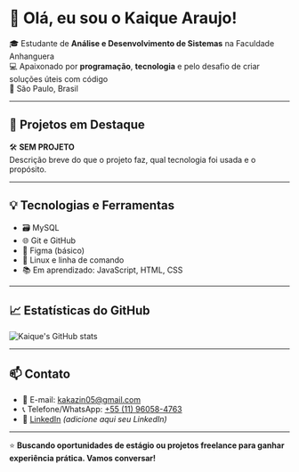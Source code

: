 # 👋 Olá, eu sou o Kaique Araujo!

🎓 Estudante de **Análise e Desenvolvimento de Sistemas** na Faculdade Anhanguera  
💻 Apaixonado por **programação**, **tecnologia** e pelo desafio de criar soluções úteis com código  
📍 São Paulo, Brasil

---

## 🚀 Projetos em Destaque

🛠️ **SEM PROJETO**  
Descrição breve do que o projeto faz, qual tecnologia foi usada e o propósito.

---

## 💡 Tecnologias e Ferramentas

- 🗃️ MySQL
- 🌐 Git e GitHub
- 🎨 Figma (básico)
- 🐧 Linux e linha de comando
- 📚 Em aprendizado: JavaScript, HTML, CSS

---

## 📈 Estatísticas do GitHub

![Kaique's GitHub stats](https://github-readme-stats.vercel.app/api?username=kakaujo&show_icons=true&theme=radical)

---

## 📫 Contato

- 📧 E-mail: [kakazin05@gmail.com](mailto:kakazin05@gmail.com)  
- 📞 Telefone/WhatsApp: [+55 (11) 96058-4763](https://wa.me/5511960584763)
- 💼 [LinkedIn](https://www.linkedin.com/in/seu-perfil) *(adicione aqui seu LinkedIn)*

---

⭐ **Buscando oportunidades de estágio ou projetos freelance para ganhar experiência prática. Vamos conversar!**
